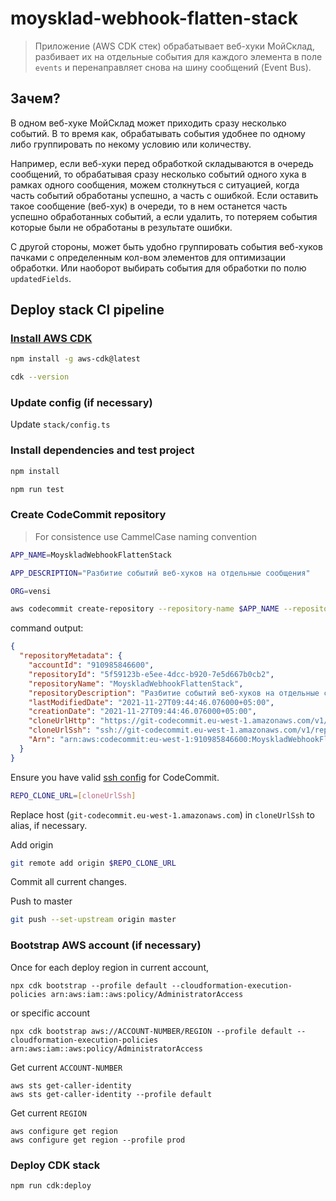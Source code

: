 # moysklad-webhook-flatten-stack

> Приложение (AWS CDK стек) обрабатывает веб-хуки МойСклад, разбивает
> их на отдельные события для каждого элемента в поле `events` и перенаправляет
> снова на шину сообщений (Event Bus).

## Зачем?

В одном веб-хуке МойСклад может приходить сразу несколько событий. В то время как, обрабатывать события удобнее по одному либо группировать по некому условию или количеству.

Например, если веб-хуки перед обработкой складываются в очередь сообщений, то обрабатывая сразу несколько событий одного хука в рамках одного сообщения, можем столкнуться с ситуацией, когда часть событий обработаны успешно, а часть с ошибкой. Если оставить такое сообщение (веб-хук) в очереди, то в нем останется часть успешно обработанных событий, а если удалить, то потеряем события которые были не обработаны в результате ошибки.

С другой стороны, может быть удобно группировать события веб-хуков пачками с определенным кол-вом элементов для оптимизации обработки. Или наоборот выбирать события для обработки по полю `updatedFields`.

## Deploy stack CI pipeline

### [Install AWS CDK](https://docs.aws.amazon.com/cdk/latest/guide/getting_started.html#getting_started_install)

```bash
npm install -g aws-cdk@latest
```

```bash
cdk --version
```

### Update config (if necessary)

Update `stack/config.ts`

### Install dependencies and test project

```bash
npm install
```

```bash
npm run test
```

### Create CodeCommit repository

> For consistence use CammelCase naming convention

```bash
APP_NAME=MoyskladWebhookFlattenStack

APP_DESCRIPTION="Разбитие событий веб-хуков на отдельные сообщения"

ORG=vensi
```

```bash
aws codecommit create-repository --repository-name $APP_NAME --repository-description $APP_DESCRIPTION --tags org=$ORG
```

command output:

```json
{
  "repositoryMetadata": {
    "accountId": "910985846600",
    "repositoryId": "5f59123b-e5ee-4dcc-b920-7e5d667b0cb2",
    "repositoryName": "MoyskladWebhookFlattenStack",
    "repositoryDescription": "Разбитие событий веб-хуков на отдельные сообщения",
    "lastModifiedDate": "2021-11-27T09:44:46.076000+05:00",
    "creationDate": "2021-11-27T09:44:46.076000+05:00",
    "cloneUrlHttp": "https://git-codecommit.eu-west-1.amazonaws.com/v1/repos/MoyskladWebhookFlattenStack",
    "cloneUrlSsh": "ssh://git-codecommit.eu-west-1.amazonaws.com/v1/repos/MoyskladWebhookFlattenStack",
    "Arn": "arn:aws:codecommit:eu-west-1:910985846600:MoyskladWebhookFlattenStack"
  }
}
```

Ensure you have valid [ssh config](https://gist.github.com/wmakeev/4df153853c203d80a41f58f862635e60) for CodeCommit.

```bash
REPO_CLONE_URL=[cloneUrlSsh]
```

Replace host (`git-codecommit.eu-west-1.amazonaws.com`) in `cloneUrlSsh` to alias, if necessary.

Add origin

```bash
git remote add origin $REPO_CLONE_URL
```

Commit all current changes.

Push to master

```bash
git push --set-upstream origin master
```

### Bootstrap AWS account (if necessary)

Once for each deploy region in current account,

```
npx cdk bootstrap --profile default --cloudformation-execution-policies arn:aws:iam::aws:policy/AdministratorAccess
```

or specific account

```
npx cdk bootstrap aws://ACCOUNT-NUMBER/REGION --profile default --cloudformation-execution-policies arn:aws:iam::aws:policy/AdministratorAccess
```

Get current `ACCOUNT-NUMBER`

```
aws sts get-caller-identity
aws sts get-caller-identity --profile default
```

Get current `REGION`

```
aws configure get region
aws configure get region --profile prod
```

### Deploy CDK stack

```bash
npm run cdk:deploy
```
